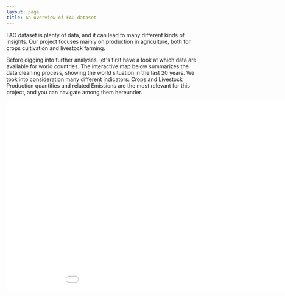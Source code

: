```yaml
---
layout: page
title: An overview of FAO dataset
---
```


FAO dataset is plenty of data, and it can lead to many different kinds of insights. Our project focuses mainly on production in agriculture, both for crops cultivation and livestock farming.

Before digging into further analyses, let's first have a look at which data are available for world countries. The interactive map below summarizes the data cleaning process, showing the world situation in the last 20 years. We took into consideration many different indicators: Crops and Livestock Production quantities and related Emissions are the most relevant for this project, and you can navigate among them hereunder.

<iframe id="graph" src="summary.html" width="1000" height="500" frameborder="0"></iframe>
